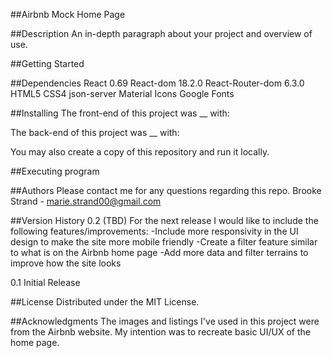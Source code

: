 ##Airbnb Mock Home Page

##Description
An in-depth paragraph about your project and overview of use.

##Getting Started

##Dependencies
React 0.69
React-dom 18.2.0
React-Router-dom 6.3.0
HTML5
CSS4
json-server
Material Icons
Google Fonts

##Installing
The front-end of this project was __ with: 

The back-end of this project was __ with: 

You may also create a copy of this repository and run it locally. 

##Executing program



##Authors
Please contact me for any questions regarding this repo.
Brooke Strand - marie.strand00@gmail.com


##Version History
0.2 (TBD)
For the next release I would like to include the following features/improvements: 
-Include more responsivity in the UI design to make the site more mobile friendly
-Create a filter feature similar to what is on the Airbnb home page
-Add more data and filter terrains to improve how the site looks

0.1
Initial Release


##License
Distributed under the MIT License.

##Acknowledgments
The images and listings I've used in this project were from the Airbnb website. My intention was to recreate basic UI/UX of the home page. 